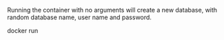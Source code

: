 Running the container with no arguments will create a new database, with random database name, user name and password.

   docker run 
   
   

